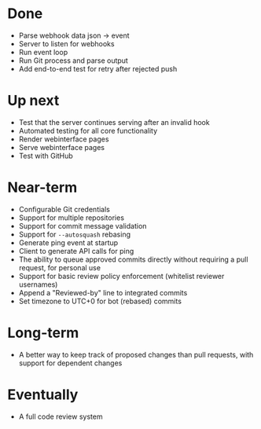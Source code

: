 # Done

 * Parse webhook data json -> event
 * Server to listen for webhooks
 * Run event loop
 * Run Git process and parse output
 * Add end-to-end test for retry after rejected push

# Up next

 * Test that the server continues serving after an invalid hook
 * Automated testing for all core functionality
 * Render webinterface pages
 * Serve webinterface pages
 * Test with GitHub

# Near-term

 * Configurable Git credentials
 * Support for multiple repositories
 * Support for commit message validation
 * Support for `--autosquash` rebasing
 * Generate ping event at startup
 * Client to generate API calls for ping
 * The ability to queue approved commits directly without requiring a pull
   request, for personal use
 * Support for basic review policy enforcement (whitelist reviewer usernames)
 * Append a "Reviewed-by" line to integrated commits
 * Set timezone to UTC+0 for bot (rebased) commits

# Long-term

 * A better way to keep track of proposed changes than pull requests,
   with support for dependent changes

# Eventually

 * A full code review system
